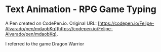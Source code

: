 # Text Animation - RPG Game Typing

A Pen created on CodePen.io. Original URL: [https://codepen.io/Felipe-Alvarado/pen/mdaobKq](https://codepen.io/Felipe-Alvarado/pen/mdaobKq).

I referred to the game Dragon Warrior